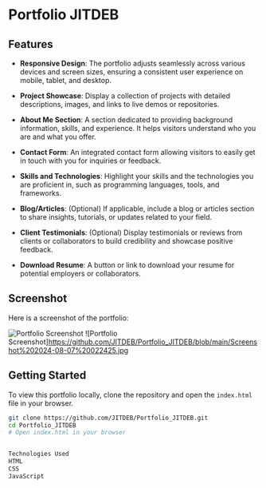 # Portfolio JITDEB

## Features

- **Responsive Design**: The portfolio adjusts seamlessly across various devices and screen sizes, ensuring a consistent user experience on mobile, tablet, and desktop.

- **Project Showcase**: Display a collection of projects with detailed descriptions, images, and links to live demos or repositories.

- **About Me Section**: A section dedicated to providing background information, skills, and experience. It helps visitors understand who you are and what you offer.

- **Contact Form**: An integrated contact form allowing visitors to easily get in touch with you for inquiries or feedback.

- **Skills and Technologies**: Highlight your skills and the technologies you are proficient in, such as programming languages, tools, and frameworks.

- **Blog/Articles**: (Optional) If applicable, include a blog or articles section to share insights, tutorials, or updates related to your field.

- **Client Testimonials**: (Optional) Display testimonials or reviews from clients or collaborators to build credibility and showcase positive feedback.

- **Download Resume**: A button or link to download your resume for potential employers or collaborators.

## Screenshot

Here is a screenshot of the portfolio:

![Portfolio Screenshot](https://github.com/JITDEB/Portfolio_JITDEB/blob/main/Screenshot%202024-08-07%20021246.jpg)
![Portfolio Screenshot]https://github.com/JITDEB/Portfolio_JITDEB/blob/main/Screenshot%202024-08-07%20022425.jpg


## Getting Started

To view this portfolio locally, clone the repository and open the `index.html` file in your browser.

```bash
git clone https://github.com/JITDEB/Portfolio_JITDEB.git
cd Portfolio_JITDEB
# Open index.html in your browser


Technologies Used
HTML
CSS
JavaScript
